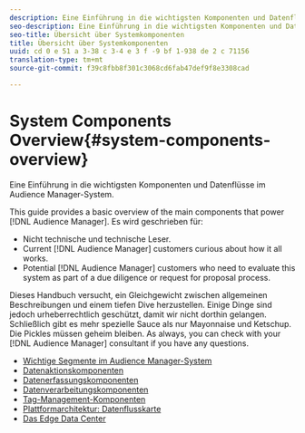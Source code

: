 ```yaml
---
description: Eine Einführung in die wichtigsten Komponenten und Datenflüsse im Audience Manager-System.
seo-description: Eine Einführung in die wichtigsten Komponenten und Datenflüsse im Audience Manager-System.
seo-title: Übersicht über Systemkomponenten
title: Übersicht über Systemkomponenten
uuid: cd 0 e 51 a 3-38 c 3-4 e 3 f -9 bf 1-938 de 2 c 71156
translation-type: tm+mt
source-git-commit: f39c8fbb8f301c3068cd6fab47def9f8e3308cad

---
```



# System Components Overview{#system-components-overview}

Eine Einführung in die wichtigsten Komponenten und Datenflüsse im Audience Manager-System.

<!-- 

c_compintro.xml

 -->

This guide provides a basic overview of the main components that power [!DNL Audience Manager]. Es wird geschrieben für:

* Nicht technische und technische Leser.
* Current [!DNL Audience Manager] customers curious about how it all works.
* Potential [!DNL Audience Manager] customers who need to evaluate this system as part of a due diligence or request for proposal process.

Dieses Handbuch versucht, ein Gleichgewicht zwischen allgemeinen Beschreibungen und einem tiefen Dive herzustellen. Einige Dinge sind jedoch urheberrechtlich geschützt, damit wir nicht dorthin gelangen. Schließlich gibt es mehr spezielle Sauce als nur Mayonnaise und Ketschup. Die Pickles müssen geheim bleiben. As always, you can check with your [!DNL Audience Manager] consultant if you have any questions.

* [Wichtige Segmente im Audience Manager-System](/help/using/reference/system-components/components-stack.md)
* [Datenaktionskomponenten](/help/using/reference/system-components/components-data-action.md)
* [Datenerfassungskomponenten](/help/using/reference/system-components/components-data-collection.md)
* [Datenverarbeitungskomponenten](/help/using/reference/system-components/components-data-processing.md)
* [Tag-Management-Komponenten](/help/using/reference/system-components/components-tag-management.md)
* [Plattformarchitektur: Datenflusskarte](/help/using/reference/system-components/components-platform-architecture.md)
* [Das Edge Data Center](/help/using/reference/system-components/components-edge.md)

